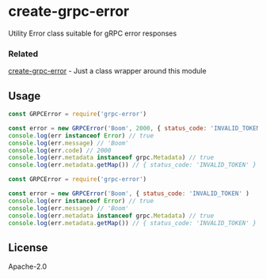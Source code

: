 # create-grpc-error

Utility Error class suitable for gRPC error responses

### Related

[create-grpc-error](https://github.com/bojand/create-grpc-error) - Just a class wrapper around
this module

## Usage

```js
const GRPCError = require('grpc-error')

const error = new GRPCError('Boom', 2000, { status_code: 'INVALID_TOKEN' )
console.log(err instanceof Error) // true
console.log(err.message) // 'Boom'
console.log(err.code) // 2000
console.log(err.metadata instanceof grpc.Metadata) // true
console.log(err.metadata.getMap()) // { status_code: 'INVALID_TOKEN' }
```

```js
const GRPCError = require('grpc-error')

const error = new GRPCError('Boom', { status_code: 'INVALID_TOKEN' )
console.log(err instanceof Error) // true
console.log(err.message) // 'Boom'
console.log(err.metadata instanceof grpc.Metadata) // true
console.log(err.metadata.getMap()) // { status_code: 'INVALID_TOKEN' }
```

## License

  Apache-2.0
